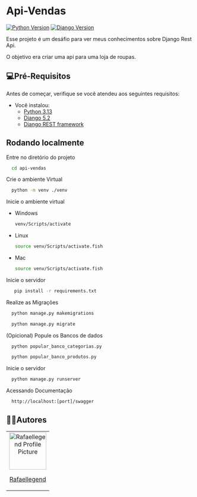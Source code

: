 
# Api-Vendas

[![Python Version](https://img.shields.io/badge/3.13-Python-brightgreen?logo=python&logoColor=white&color=%233776AB)](https://www.python.org/downloads/)
[![Django Version](https://img.shields.io/badge/5.2-Django-brightgreen?logo=django&logoColor=white&color=%23092E20)](https://www.djangoproject.com/download/)

Esse projeto é um desáfio para ver meus conhecimentos sobre Django Rest Api.

O objetivo era criar uma api para uma loja de roupas.

## 💻Pré-Requisitos
Antes de começar, verifique se você atendeu aos seguintes requisitos:

- Você instalou:
    - [Python 3.13](https://www.python.org/downloads/)
    - [Django 5.2](https://www.djangoproject.com/download/)
    - [Django REST framework](https://www.django-rest-framework.org/#installation)

## Rodando localmente

Entre no diretório do projeto
```bash
  cd api-vendas
```
Crie o ambiente Virtual
```bash
  python -m venv ./venv
```
Inicie o ambiente virtual

- Windows
    ```bash
    venv/Scripts/activate
    ```
- Linux
    ```bash
    source venv/Scripts/activate.fish
    ```
- Mac
    ```bash
    source venv/Scripts/activate.fish
    ```
Inicie o servidor

```bash
   pip install -r requirements.txt
```

Realize as Migrações

```bash
  python manage.py makemigrations
```

```bash
  python manage.py migrate
```

(Opicional) Popule os Bancos de dados
```bash
  python popular_banco_categorias.py
```
```bash
  python popular_banco_produtos.py
```

Inicie o servidor
```bash
  python manage.py runserver 
```
Acessando Documentação
```bash
  http://localhost:[port]/swagger
```

## 👨‍💻Autores
<table>
    <tr>
        <td align='center'>
            <a href='https://github.com/Rafaellegend'>
                <img src="https://avatars.githubusercontent.com/u/39443512?s=400&u=f816ce76f9d3f3a90aaab97ea80b27f283402ff3&v=4" alt="Rafaellegend Profile Picture"width="100">
                <p>Rafaellegend</p>
            </a>
        </td>
    </tr>
</table>
